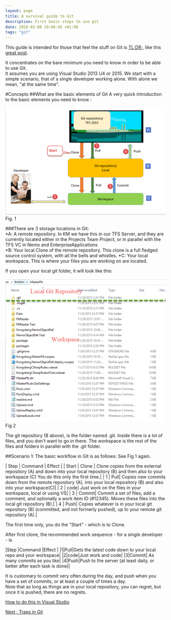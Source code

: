 ```yaml
---
layout: page
title: A survival guide to Git
description: First basic steps to use git
date: 2016-02-08 19:08:45 +01:00
tags: "git"
---
```


This guide is intended for those that feel the stuff on Git is [TL;DR](https://en.wikipedia.org/wiki/Wikipedia:Too_long;_didn%27t_read);, like this [great post](http://think-like-a-git.net/).    

It concentrates on the bare minimum you need to know in order to be able to use Git.  
It assumes you are using Visual Studio 2013 U4 or 2015. 
We start with a simple scenario, that of a single developer working alone.  With alone we mean, "at the same time".  

#Concepts
##What are the basic elements of Git
A very quick introduction to the basic elements you need to know :    

![ASurvivalGuideToGit1](../ASurvivalGuideToGit_images/ASurvivalGuideToGit1.png)
Fig. 1   

###There are 3 storage locations in Git:   
*A:  A remote repository.  In KM we have this in our TFS Server, and they are currently located either in the Projects Team Project, or in parallel with the TFS VC in Nemo and EnterpriseApplications  
*B:  Your local Clone of the remote repository.  This clone is a full fledged source control system, with all the bells and whistles. 
*C: Your local workspace.  This is where your files you are working on are located. 

If you open your local git folder, it will look like this:   

![ASurvivalGuideToGit2](../ASurvivalGuideToGit_images/ASurvivalGuideToGit2.png)
Fig 2   

The git repository (B above), is the folder named .git.  Inside there is a lot of files, and you don't want to go in there.
The workspace is the rest of the files and folders in parallel with the .git folder.

##Scenario 1:  The basic workflow in Git is as follows:
See Fig 1 again.  
<div class="table">
| Step   | Command   | Effect    |   
| Start | Clone | Clone copies from the external repository (A) and down into your local repository (B) and then also to your workspace (C)
You do this only the first time.|
| 1 | Pull| Copies new commits down from the remote repository (A), into your local repository (B) and also into your workspace(C)|
| 2 |  code| Just work on the files in your workspace, local or using VS|
| 3 | Commit|	Commit a set of files, add a comment, and optionally a work item ID (#12345). Moves these files into the local git repository (B).|
| 4 | Push| Copies whatever is in your local git repository (B) (committed, and not formerly pushed), up to your remote git repository (A).|
</div>

The first time only, you do the "Start" - which is to Clone. 

After first clone, the recommended work sequence - for a single developer - is

|Step   |Command   |Effect   |
|1|Pull|Gets the latest code down to your local repo and your workspace|
|2|code|Just work and code|
|3|Commit|	As many commits as you like|
|4|Push|Push to the server (at least daily, or better after each task is done)|

It is customary to commit very often during the day, and push when you have a set of commits, or at least a couple of times a day.  
Note that as long as things are in your local repository, you can regret, but once it is pushed, there are no regrets.

[How to do this in Visual Studio](../GitScenario1InVS)




[Next :  Traps in Git](../TrapsInGit)